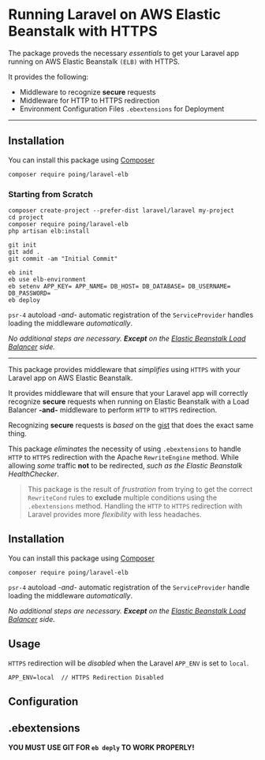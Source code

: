# Running Laravel on AWS Elastic Beanstalk with HTTPS

The package proveds the necessary *essentials* to get your Laravel app running on AWS Elastic Beanstalk `(ELB)` with HTTPS.

It provides the following:

* Middleware to recognize **secure** requests
* Middleware for HTTP to HTTPS redirection
* Environment Configuration Files `.ebextensions` for Deployment 

---

## Installation

You can install this package using [Composer](https://getcomposer.org/)
```
composer require poing/laravel-elb
```

### Starting from Scratch

```
composer create-project --prefer-dist laravel/laravel my-project
cd project
composer require poing/laravel-elb
php artisan elb:install

git init
git add .
git commit -am "Initial Commit"

eb init
eb use elb-environment
eb setenv APP_KEY= APP_NAME= DB_HOST= DB_DATABASE= DB_USERNAME= DB_PASSWORD=
eb deploy
```

`psr-4` autoload *-and-* automatic registration of the `ServiceProvider` handles loading the middleware *automatically*.  

*No additional steps are necessary.  **Except** on the [Elastic Beanstalk Load Balancer](http://docs.aws.amazon.com/elasticbeanstalk/latest/dg/configuring-https-elb.html) side.* 

---

This package provides middleware that *simplifies* using `HTTPS` with your Laravel app on AWS Elastic Beanstalk.

It provides middleware that will ensure that your Laravel app will correctly recognize **secure** requests when running on Elastic Beanstalk with a Load Balancer **-and-** middleware to perform `HTTP` to `HTTPS` redirection.

Recognizing **secure** requests is *based* on the [gist](https://gist.github.com/peppeocchi/4f522663d7e88029daeba833c835df3d) that does the exact same thing.

This package *eliminates* the necessity of using `.ebextensions` to handle `HTTP` to `HTTPS` redirection with the Apache `RewriteEngine` method.  While allowing *some* traffic **not** to be redirected, *such as the Elastic Beanstalk HealthChecker*.

> This package is the result of *frustration* from trying to get the correct `RewriteCond` rules to **exclude** multiple conditions using the `.ebextensions` method.  Handling the `HTTP` to `HTTPS` redirection with Laravel provides more *flexibility* with less headaches.

## Installation
You can install this package using [Composer](https://getcomposer.org/)
```
composer require poing/laravel-elb
```

`psr-4` autoload *-and-* automatic registration of the `ServiceProvider` handle loading the middleware *automatically*.  

*No additional steps are necessary.  **Except** on the [Elastic Beanstalk Load Balancer](http://docs.aws.amazon.com/elasticbeanstalk/latest/dg/configuring-https-elb.html) side.* 

## Usage

`HTTPS` redirection will be *disabled* when the Laravel `APP_ENV` is set to `local`.

```
APP_ENV=local  // HTTPS Redirection Disabled
```

## Configuration

## .ebextensions

**YOU MUST USE GIT FOR `eb deply` TO WORK PROPERLY!**

